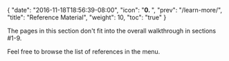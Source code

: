{
  "date": "2016-11-18T18:56:39-08:00",
  "icon": "<b>0. </b>",
  "prev": "/learn-more/",
  "title": "Reference Material",
  "weight": 10,
  "toc": "true"
}

The pages in this section don't fit into the overall walkthrough in sections #1-9.

Feel free to browse the list of references in the menu.
